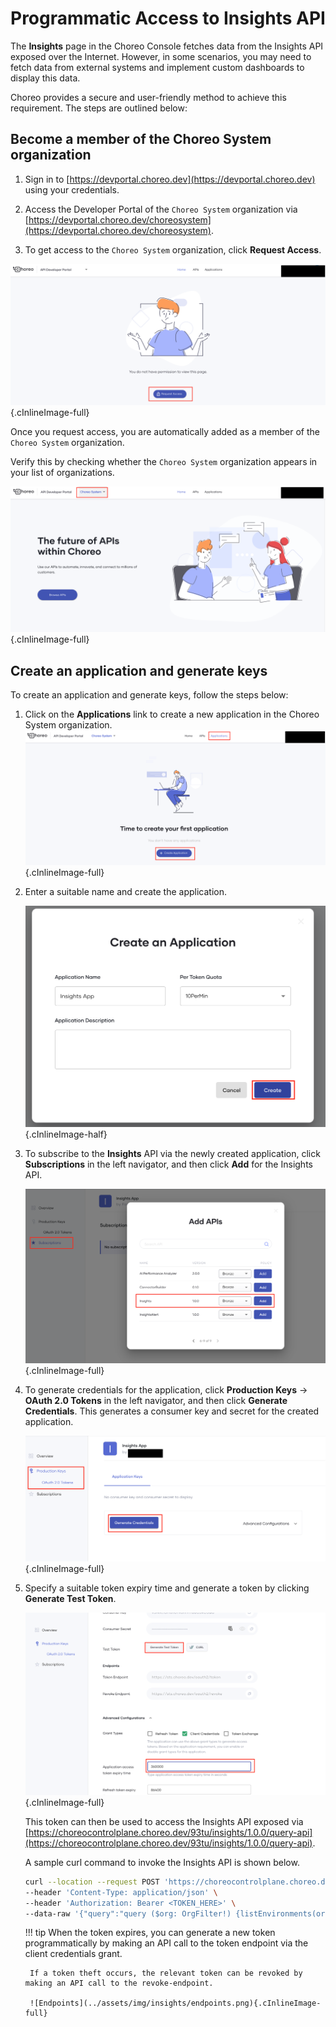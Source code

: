 # Programmatic Access to Insights API

The **Insights** page in the Choreo Console fetches data from the Insights API exposed over the Internet. However, in some scenarios, you may need to fetch data from external systems and implement custom dashboards to display this data.

Choreo provides a secure and user-friendly method to achieve this requirement. The steps are outlined below:

## Become a member of the Choreo System organization

1. Sign in to [https://devportal.choreo.dev](https://devportal.choreo.dev) using your credentials.

2. Access the Developer Portal of the `Choreo System` organization via [https://devportal.choreo.dev/choreosystem](https://devportal.choreo.dev/choreosystem).
   
3. To get access to the `Choreo System` organization, click **Request Access**.

![Request-Access](../assets/img/insights/request-access.png){.cInlineImage-full}

Once you request access, you are automatically added as a member of the `Choreo System` organization.

Verify this by checking whether the `Choreo System` organization appears in your list of organizations.

![Choreo-System-Home](../assets/img/insights/choreo-system-home.png){.cInlineImage-full}

## Create an application and generate keys

To create an application and generate keys, follow the steps below:

1. Click on the **Applications** link to create a new application in the Choreo System organization.
    ![Create-Application](../assets/img/insights/create-application.png){.cInlineImage-full}

2. Enter a suitable name and create the application.
   
    ![Create-Application-Wizard](../assets/img/insights/create-application-wizard.png){.cInlineImage-half}

3. To subscribe to the **Insights** API via the newly created application, click **Subscriptions** in the left navigator, and then click **Add** for the Insights API.

    ![Subscribe-API](../assets/img/insights/subscribe-api.png){.cInlineImage-full}

4. To generate credentials for the application, click  **Production Keys** -> **OAuth 2.0 Tokens** in the left navigator, and then click **Generate Credentials**. This generates a consumer key and secret for the created application.

    ![Generate-Credentials](../assets/img/insights/generate-credentials.png){.cInlineImage-full}

5. Specify a suitable token expiry time and generate a token by clicking **Generate Test Token**.
   
    ![Generate-Test-Token](../assets/img/insights/generate-test-token.png){.cInlineImage-full}

    This token can then be used to access the Insights API exposed via [https://choreocontrolplane.choreo.dev/93tu/insights/1.0.0/query-api](https://choreocontrolplane.choreo.dev/93tu/insights/1.0.0/query-api).

    A sample curl command to invoke the Insights API is shown below.

    ```bash
    curl --location --request POST 'https://choreocontrolplane.choreo.dev/93tu/insights/1.0.0/query-api' \
    --header 'Content-Type: application/json' \
    --header 'Authorization: Bearer <TOKEN_HERE>' \
    --data-raw '{"query":"query ($org: OrgFilter!) {listEnvironments(org: $org){id\n name}}","variables":{"org":{"orgId":"<ORG_UUID_HERE>"}}}'
    ```

    !!! tip
        When the token expires, you can generate a new token programmatically by making an API call to the token endpoint via the client credentials grant.

        If a token theft occurs, the relevant token can be revoked by making an API call to the revoke-endpoint.

        ![Endpoints](../assets/img/insights/endpoints.png){.cInlineImage-full}
